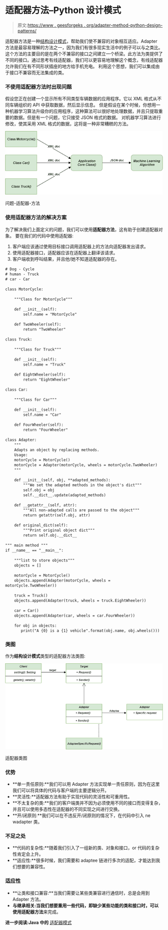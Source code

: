 # 适配器方法–Python 设计模式

> 原文:[https://www . geesforgeks . org/adapter-method-python-design-patterns/](https://www.geeksforgeeks.org/adapter-method-python-design-patterns/)

适配器方法是一种[结构设计模式](https://www.geeksforgeeks.org/design-patterns-set-1-introduction/)，帮助我们使不兼容的对象相互适应。Adapter 方法是最容易理解的方法之一，因为我们有很多现实生活中的例子可以与之类比。这个方法的主要目的是在两个不兼容的接口之间建立一个桥梁。此方法为类提供了不同的接口。通过思考有线适配器，我们可以更容易地理解这个概念，有线适配器允许我们在有不同形状插座的地方给手机充电。
利用这个思想，我们可以集成由于接口不兼容而无法集成的类。

### 不使用适配器方法时出现问题

假设您正在创建一个显示所有不同类型车辆数据的应用程序。它以 XML 格式从不同车辆组织的 API 中获取数据，然后显示信息。
但是假设在某个时候，你想用一种机器学习算法升级你的应用程序，这种算法可以很好地处理数据，并且只提取重要的数据。但是有一个问题，它只接受 JSON 格式的数据。
对机器学习算法进行修改，使其采用 XML 格式的数据，这将是一种非常糟糕的方法。

![Problem-Adapter-Method](img/8d941f38c32dba052e55dbac41a230e9.png)

问题-适配器-方法

### 使用适配器方法的解决方案

为了解决我们上面定义的问题，我们可以使用**适配器方法**，这有助于创建适配器对象。
要在我们的代码中使用适配器:

1.  客户端应该通过使用目标接口调用适配器上的方法向适配器发出请求。
2.  使用适配器接口，适配器应该在适配器上翻译该请求。
3.  客户端收到呼叫结果，并且他/她不知道适配器的存在。

```
# Dog - Cycle
# human - Truck
# car - Car

class MotorCycle:

    """Class for MotorCycle"""

    def __init__(self):
        self.name = "MotorCycle"

    def TwoWheeler(self):
        return "TwoWheeler"

class Truck:

    """Class for Truck"""

    def __init__(self):
        self.name = "Truck"

    def EightWheeler(self):
        return "EightWheeler"

class Car:

    """Class for Car"""

    def __init__(self):
        self.name = "Car"

    def FourWheeler(self):
        return "FourWheeler"

class Adapter:
    """
    Adapts an object by replacing methods.
    Usage:
    motorCycle = MotorCycle()
    motorCycle = Adapter(motorCycle, wheels = motorCycle.TwoWheeler)
    """

    def __init__(self, obj, **adapted_methods):
        """We set the adapted methods in the object's dict"""
        self.obj = obj
        self.__dict__.update(adapted_methods)

    def __getattr__(self, attr):
        """All non-adapted calls are passed to the object"""
        return getattr(self.obj, attr)

    def original_dict(self):
        """Print original object dict"""
        return self.obj.__dict__

""" main method """
if __name__ == "__main__":

    """list to store objects"""
    objects = []

    motorCycle = MotorCycle()
    objects.append(Adapter(motorCycle, wheels = motorCycle.TwoWheeler))

    truck = Truck()
    objects.append(Adapter(truck, wheels = truck.EightWheeler))

    car = Car()
    objects.append(Adapter(car, wheels = car.FourWheeler))

    for obj in objects:
       print("A {0} is a {1} vehicle".format(obj.name, obj.wheels()))
```

### 类图

作为**结构设计模式**类型的适配器方法类图:

![Adapter-method-class-diagram](img/ed8370f0fb7fdf3a8a7005f66a2ef20f.png)

适配器类图

### 优势

*   **单一责任原则:**我们可以用 Adapter 方法实现单一责任原则，因为在这里我们可以将具体的代码与客户端的主要逻辑分开。
*   **灵活性:**适配器方法有助于实现代码的灵活性和可重用性。
*   **不太复杂的类:**我们的客户端类并不因为必须使用不同的接口而变得复杂，并且可以使用多态性在适配器的不同实现之间进行交换。
*   **开/闭原则:**我们可以在不违反开/闭原则的情况下，在代码中引入 ne wadapter 类。

### 不足之处

*   **代码的复杂性:**随着我们引入了一组新的类、对象和接口，or 代码的复杂性肯定会上升。
*   **适应性:**很多时候，我们需要和 adaptee 链进行多次的适配，才能达到我们想要的兼容性。

### 适应性

*   **让类和接口兼容:**当我们需要让某些类兼容进行通信时，总是会用到 Adapter 方法。
*   **与继承相关:**当我们想要重用一些代码，即缺少某些功能的类和接口时，可以使用**适配器方法**来完成。

**进一步阅读:Java 中的** [适配器模式](https://www.geeksforgeeks.org/adapter-pattern/)